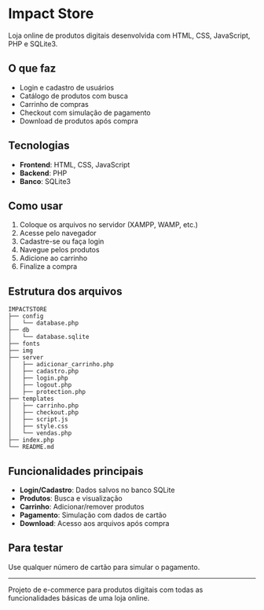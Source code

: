 # Impact Store

Loja online de produtos digitais desenvolvida com HTML, CSS, JavaScript, PHP e SQLite3.

## O que faz

- Login e cadastro de usuários
- Catálogo de produtos com busca
- Carrinho de compras
- Checkout com simulação de pagamento
- Download de produtos após compra

## Tecnologias

- **Frontend**: HTML, CSS, JavaScript
- **Backend**: PHP
- **Banco**: SQLite3

## Como usar

1. Coloque os arquivos no servidor (XAMPP, WAMP, etc.)
2. Acesse pelo navegador
3. Cadastre-se ou faça login
4. Navegue pelos produtos
5. Adicione ao carrinho
6. Finalize a compra

## Estrutura dos arquivos

```
IMPACTSTORE
├── config
│   └── database.php
├── db
│   └── database.sqlite
├── fonts
├── img
├── server
│   ├── adicionar_carrinho.php
│   ├── cadastro.php
│   ├── login.php
│   ├── logout.php
│   ├── protection.php
├── templates
│   ├── carrinho.php
│   ├── checkout.php
│   ├── script.js
│   ├── style.css
│   └── vendas.php
├── index.php
└── README.md

```

## Funcionalidades principais

- **Login/Cadastro**: Dados salvos no banco SQLite
- **Produtos**: Busca e visualização
- **Carrinho**: Adicionar/remover produtos
- **Pagamento**: Simulação com dados de cartão
- **Download**: Acesso aos arquivos após compra

## Para testar

Use qualquer número de cartão para simular o pagamento.

---

Projeto de e-commerce para produtos digitais com todas as funcionalidades básicas de uma loja online.
